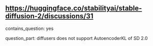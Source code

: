 ## https://huggingface.co/stabilityai/stable-diffusion-2/discussions/31

contains_question: yes

question_part: diffusers does not support AutoencoderKL of SD 2.0